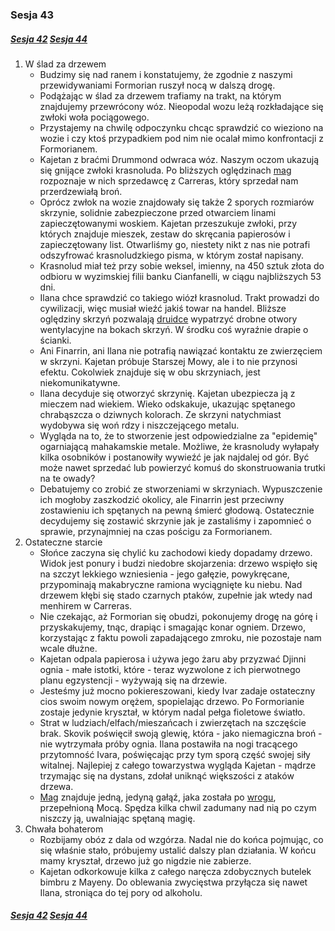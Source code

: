 ### Sesja 43
##### [Sesja 42](#sesja-042) [Sesja 44](#sesja-044)
1. W ślad za drzewem
    - Budzimy się nad ranem i konstatujemy, że zgodnie z naszymi przewidywaniami Formorian ruszył nocą w dalszą drogę.
    - Podążając w ślad za drzewem trafiamy na trakt, na którym znajdujemy przewrócony wóz. Nieopodal wozu leżą rozkładające się zwłoki woła pociągowego. 
    - Przystajemy na chwilę odpoczynku chcąc sprawdzić co wieziono na wozie i czy ktoś przypadkiem pod nim nie ocalał mimo konfrontacji z Formorianem.
    - Kajetan z braćmi Drummond odwraca wóz. Naszym oczom ukazują się gnijące zwłoki krasnoluda. Po bliższych oględzinach [mag](Kajetan) rozpoznaje w nich sprzedawcę z Carreras, który sprzedał nam przerdzewiałą broń.
    - Oprócz zwłok na wozie znajdowały się także 2 sporych rozmiarów skrzynie, solidnie zabezpieczone przed otwarciem linami zapieczętowanymi woskiem. Kajetan przeszukuje zwłoki, przy których znajduje mieszek, zestaw do skręcania papierosów i zapieczętowany list. Otwarliśmy go, niestety nikt z nas nie potrafi odszyfrować krasnoludzkiego pisma, w którym został napisany.
    - Krasnolud miał też przy sobie weksel, imienny, na 450 sztuk złota do odbioru w wyzimskiej filii banku Cianfanelli, w ciągu najbliższych 53 dni.
    - Ilana chce sprawdzić co takiego wiózł krasnolud. Trakt prowadzi do cywilizacji, więc musiał wieźć jakiś towar na handel. Bliższe oględziny skrzyń pozwalają [druidce](Ilana) wypatrzyć drobne otwory wentylacyjne na bokach skrzyń. W środku coś wyraźnie drapie o ścianki.
    - Ani Finarrin, ani Ilana nie potrafią nawiązać kontaktu ze zwierzęciem w skrzyni. Kajetan próbuje Starszej Mowy, ale i to nie przynosi efektu. Cokolwiek znajduje się w obu skrzyniach, jest niekomunikatywne.
    - Ilana decyduje się otworzyć skrzynię. Kajetan ubezpiecza ją z mieczem nad wiekiem. Wieko odskakuje, ukazując spętanego chrabąszcza o dziwnych kolorach. Ze skrzyni natychmiast wydobywa się woń rdzy i niszczejącego metalu.
    - Wygląda na to, że to stworzenie jest odpowiedzialne za "epidemię" ogarniającą mahakamskie metale. Możliwe, że krasnoludy wyłapały kilka osobników i postanowiły wywieźć je jak najdalej od gór. Być może nawet sprzedać lub powierzyć komuś do skonstruowania trutki na te owady?
    - Debatujemy co zrobić ze stworzeniami w skrzyniach. Wypuszczenie ich mogłoby zaszkodzić okolicy, ale Finarrin jest przeciwny zostawieniu ich spętanych na pewną śmierć głodową. Ostatecznie decydujemy się zostawić skrzynie jak je zastaliśmy i zapomnieć o sprawie, przynajmniej na czas pościgu za Formorianem.
2. Ostateczne starcie
    - Słońce zaczyna się chylić ku zachodowi kiedy dopadamy drzewo. Widok jest ponury i budzi niedobre skojarzenia: drzewo wspięło się na szczyt lekkiego wzniesienia - jego gałęzie, powykręcane, przypominają makabryczne ramiona wyciągnięte ku niebu. Nad drzewem kłębi się stado czarnych ptaków, zupełnie jak wtedy nad menhirem w Carreras.
    - Nie czekając, aż Formorian się obudzi, pokonujemy drogę na górę i przyskakujemy, tnąc, drapiąc i smagając konar ogniem. Drzewo, korzystając z faktu powoli zapadającego zmroku, nie pozostaje nam wcale dłużne.
    - Kajetan odpala papierosa i używa jego żaru aby przyzwać Djinni ognia - małe istotki, które - teraz wyzwolone z ich pierwotnego planu egzystencji - wyżywają się na drzewie.
    - Jesteśmy już mocno pokiereszowani, kiedy Ivar zadaje ostateczny cios swoim nowym orężem, spopielając drzewo. Po Formorianie zostaje jedynie kryształ, w którym nadal pełga fioletowe światło.
    - Strat w ludziach/elfach/mieszańcach i zwierzętach na szczęście brak. Skovik poświęcił swoją glewię, która - jako niemagiczna broń - nie wytrzymała próby ognia. Ilana postawiła na nogi tracącego przytomność Ivara, poświęcając przy tym sporą część swojej siły witalnej. Najlepiej z całego towarzystwa wygląda Kajetan - mądrze trzymając się na dystans, zdołał uniknąć większości z ataków drzewa.
    - [Mag](Kajetan) znajduje jedną, jedyną gałąź, jaka została po [wrogu](Formorian), przepełnioną Mocą. Spędza kilka chwil zadumany nad nią po czym niszczy ją, uwalniając spętaną magię.
3. Chwała bohaterom
    - Rozbijamy obóz z dala od wzgórza. Nadal nie do końca pojmując, co się właśnie stało, próbujemy ustalić dalszy plan działania. W końcu mamy kryształ, drzewo już go nigdzie nie zabierze.
    - Kajetan odkorkowuje kilka z całego naręcza zdobycznych butelek bimbru z Mayeny. Do oblewania zwycięstwa przyłącza się nawet Ilana, stroniąca do tej pory od alkoholu.

##### [Sesja 42](#sesja-042) [Sesja 44](#sesja-044)